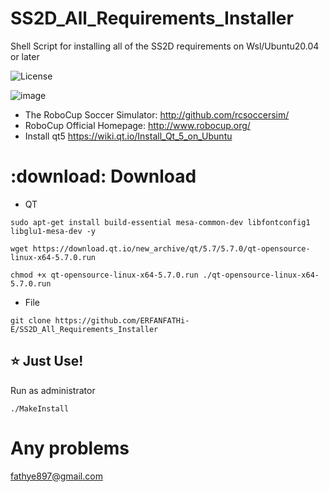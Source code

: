 # SS2D_All_Requirements_Installer
Shell Script for installing all of the SS2D requirements on Wsl/Ubuntu20.04 or later

![License](https://img.shields.io/github/license/ERFANFATHI-E/SS2D_All_Requirements_Installer?color=blue)

![image](https://user-images.githubusercontent.com/1832537/49242985-f69a3c00-f3ea-11e8-97f5-9b0bfdfc4e1c.png)

- The RoboCup Soccer Simulator: http://github.com/rcsoccersim/
- RoboCup Official Homepage: http://www.robocup.org/
- Install qt5 https://wiki.qt.io/Install_Qt_5_on_Ubuntu
# :download: Download

- QT  

```
sudo apt-get install build-essential mesa-common-dev libfontconfig1 libglu1-mesa-dev -y
```
```
wget https://download.qt.io/new_archive/qt/5.7/5.7.0/qt-opensource-linux-x64-5.7.0.run
```
```
chmod +x qt-opensource-linux-x64-5.7.0.run ./qt-opensource-linux-x64-5.7.0.run
```

- File
```
git clone https://github.com/ERFANFATHi-E/SS2D_All_Requirements_Installer
```


## :star: Just Use!
 
 Run as administrator 
 
```
./MakeInstall
```

# Any problems
fathye897@gmail.com
